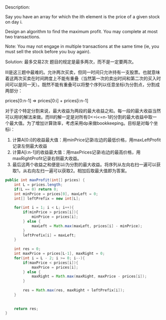 Description:

Say you have an array for which the ith element is the price of a given stock on day i.

Design an algorithm to find the maximum profit. You may complete at most two transactions.

Note:
You may not engage in multiple transactions at the same time (ie, you must sell the stock before you buy again).

Solution:
最多交易2次
题目的规定是最多两次，而不是一定要两次。

III是这三题中最难的。允许两次买卖，但同一时间只允许持有一支股票。也就意味着这两次买卖在时间跨度上不能有重叠（当然第一次的卖出时间和第二次的买入时间可以是同一天）。既然不能有重叠可以将整个序列以任意坐标i为分割点，分割成两部分：

prices[0:n-1] => prices[0:i] + prices[i:n-1]

对于这个特定分割来说，最大收益为两段的最大收益之和。每一段的最大收益当然可以用I的解法来做。而III的解一定是对所有0<=i<=n-1的分割的最大收益中取一个最大值。为了增加计算效率，考虑采用dp来做bookkeeping。目标是对每个坐标i：

1. 计算A[0:i]的收益最大值：用minPrice记录i左边的最低价格，用maxLeftProfit记录左侧最大收益
2. 计算A[i:n-1]的收益最大值：用maxPrices记录i右边的最高价格，用maxRightProfit记录右侧最大收益。
3. 最后这两个收益之和便是以i为分割的最大收益。将序列从左向右扫一遍可以获取1，从右向左扫一遍可以获取2。相加后取最大值即为答案。

```java
public int maxProfit(int[] prices) {
    int L = prices.length;
    if(L == 0) return 0;
    int minPrice = prices[0], maxLeft = 0;
    int[] leftPrefix = new int[L];
    
    for(int i = 1; i < L; i++){
        if(minPrice > prices[i]){
            minPrice = prices[i];
        } else {
            maxLeft = Math.max(maxLeft, prices[i] - minPrice);
        }
        leftPrefix[i] = maxLeft;
    }
    
    int res = 0;
    int maxPrice = prices[L-1], maxRight = 0;
    for(int i = L - 2; i >= 0; i--){
        if(maxPrice < prices[i]){
            maxPrice = prices[i];
        } else {
            maxRight = Math.max(maxRight, maxPrice - prices[i]);
        }
        
        res = Math.max(res, maxRight + leftPrefix[i]);
    }
        
        
    return res;    
}
```
